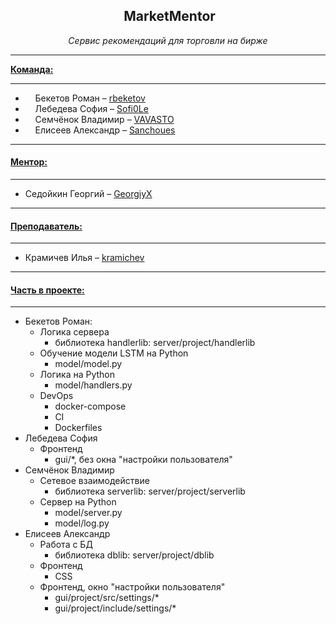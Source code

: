 <h2 style="text-align: center;"><strong>&nbsp;MarketMentor</strong></h2>
<p style="text-align: center;"><em>Сервис рекомендаций для торговли на бирже</em></p>
<hr />
<p><strong><span style="text-decoration: underline;">Команда:</span></strong></p>
<hr />
<ul>
<li style="text-align: left;"><em>&nbsp; &nbsp;&nbsp;</em>Бекетов Роман &ndash;&nbsp;<a href="https://github.com/rbeketov" target="_blank" rel="noopener">rbeketov</a></li>
<li style="text-align: left;">&nbsp; &nbsp; Лебедева София &ndash;&nbsp;<a href="https://github.com/Sofi0Le" target="_blank" rel="noopener">Sofi0Le</a></li>
<li style="text-align: left;">&nbsp; &nbsp; Семчёнок Владимир &ndash;&nbsp;<a href="https://github.com/VAVASTO" target="_blank" rel="noopener">VAVASTO</a></li>
<li style="text-align: left;">&nbsp; &nbsp; Елисеев Александр &ndash;&nbsp;<a href="https://github.com/Sanchoues" target="_blank" rel="noopener">Sanchoues</a></li>
</ul>
<hr />
<h4><span style="text-decoration: underline;"><strong>Ментор:</strong></span></h4>
<hr />
<ul>
<li>Седойкин Георгий &ndash;&nbsp;<a href="https://github.com/GeorgiyX" target="_blank" rel="noopener">GeorgiyX</a></li>
</ul>
<hr />
<h4><span style="text-decoration: underline;"><strong>Преподаватель:</strong></span></h4>
<hr />
<ul>
<li>
<div class="profile-username">Крамичев Илья &ndash;&nbsp;<a href="https://github.com/ikramichev" target="_blank" rel="noopener">kramichev</a></div>
</li>
</ul>
<hr />
<h4><span style="text-decoration: underline;"><strong>Часть в проекте:</strong></span></h4>
<hr />
<ul>
<li>Бекетов Роман:
<ul>
<li>Логика сервера
<ul>
<li>библиотека handlerlib: server/project/handlerlib</li>
</ul>
</li>
<li>Обучение модели LSTM на Python
<ul>
<li>model/model.py</li>
</ul>
</li>
<li>Логика на Python
<ul>
<li>model/handlers.py</li>
</ul>
</li>
<li>DevOps
<ul>
<li>docker-compose</li>
<li>CI</li>
<li>Dockerfiles</li>
</ul>
</li>
</ul>
</li>
<li>Лебедева София
<ul>
<li>Фронтенд&nbsp;
<ul>
<li>gui/*, без окна "настройки пользователя"</li>
</ul>
</li>
</ul>
</li>
<li>Семчёнок Владимир
<ul>
<li>Сетевое взаимодействие
<ul>
<li>библиотека serverlib: server/project/serverlib</li>
</ul>
</li>
<li>Сервер на Python
<ul>
<li>model/server.py</li>
<li>model/log.py</li>
</ul>
</li>
</ul>
</li>
<li>Елисеев Александр
<ul>
<li>Работа с БД
<ul>
<li>библиотека dblib: server/project/dblib</li>
</ul>
</li>
<li>Фронтенд
<ul>
<li>CSS</li>
</ul>
</li>
<li>Фронтенд, окно "настройки пользователя"
<ul>
<li>gui/project/src/settings/*</li>
<li>gui/project/include/settings/*<br /><br /></li>
</ul>
</li>
</ul>
</li>
</ul>
<p></p>
<p></p>
<p></p>